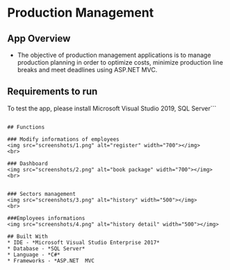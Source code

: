 # Production Management

## App Overview
* The objective of production management applications is to manage production planning in order to optimize costs, minimize production line breaks and meet deadlines using ASP.NET MVC.

## Requirements to run
To test the app, please install Microsoft Visual Studio 2019, SQL Server```

```

## Functions

### Modify informations of employees
<img src="screenshots/1.png" alt="register" width="700"></img>
<br>

### Dashboard
<img src="screenshots/2.png" alt="book package" width="700"></img>
<br>


### Sectors management
<img src="screenshots/3.png" alt="history" width="500"></img>
<br>

###Employees informations
<img src="screenshots/4.png" alt="history detail" width="500"></img>

## Built With
* IDE - *Microsoft Visual Studio Enterprise 2017*
* Database - *SQL Server*
* Language - *C#*
* Frameworks - *ASP.NET  MVC
